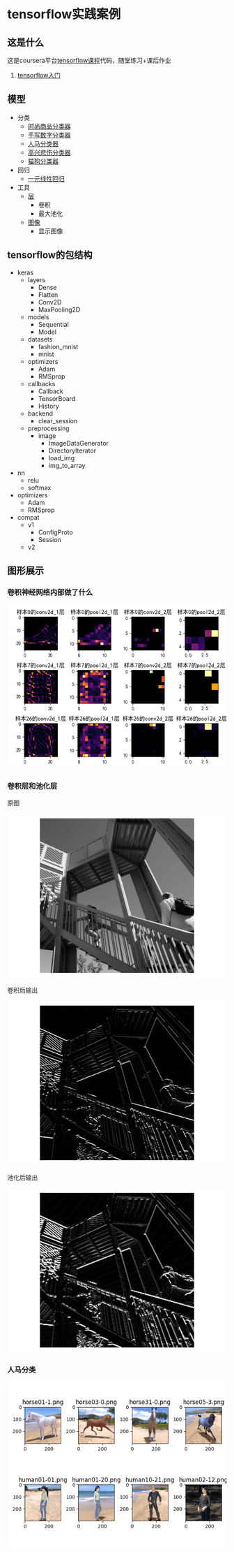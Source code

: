 <h1>tensorflow实践案例</h1>
<h2>这是什么</h2>
这是coursera平台<a href="https://www.coursera.org/professional-certificates/tensorflow-in-practice" target="_blank">tensorflow课程</a>代码，随堂练习+课后作业
<ol>
    <li><a href="https://www.coursera.org/learn/introduction-tensorflow" target="_blank">tensorflow入门</a></li>
</ol>
<h2>模型</h2>
<ul>
    <li>分类
        <ul>
            <li><a href="./classifier/FashionClassifier.py" target="_blank">时尚商品分类器</a></li>
            <li><a href="./classifier/HandwritingClassifier.py" target="_blank">手写数字分类器</a></li>
            <li><a href="./classifier/HorseHumanClassifier.py" target="_blank">人马分类器</a></li>
            <li><a href="./classifier/HappySadClassifier.py" target="_blank">高兴悲伤分类器</a></li>
            <li><a href="./classifier/CatDogClassifier.py" target="_blank">猫狗分类器</a></li>
        </ul>
    </li>
    <li>回归
        <ul>
            <li><a href="./regressor/LinearRegressor.py" target="_blank">一元线性回归</a></li>
        </ul>
    </li>
    <li>工具
        <ul>
            <li><a href="./utils/layers.py" target="_blank">层</a>
                <ul>
                    <li>卷积</li>
                    <li>最大池化</li>
                </ul>
            </li>
            <li><a href="./utils/images.py" target="_blank">图像</a>
                <ul>
                    <li>显示图像</li>
                </ul>
            </li>
        </ul>
    </li>
</ul>
<h2>tensorflow的包结构</h2>
<ul>
    <li>keras
        <ul>
            <li>layers
                <ul>
                    <li>Dense</li>
                    <li>Flatten</li>
                    <li>Conv2D</li>
                    <li>MaxPooling2D</li>
                </ul>
            </li>
            <li>models
                <ul>
                    <li>Sequential</li>
                    <li>Model</li>
                </ul>
            </li>
            <li>datasets
                <ul>
                    <li>fashion_mnist</li>
                    <li>mnist</li>
                </ul>
            </li>
            <li>optimizers
                <ul>
                    <li>Adam</li>
                    <li>RMSprop</li>
                </ul>
            </li>
            <li>callbacks
                <ul>
                    <li>Callback</li>
                    <li>TensorBoard</li>
                    <li>History</li>
                </ul>
            </li>
            <li>backend
                <ul>
                    <li>clear_session</li>
                </ul>
            </li>
            <li>preprocessing
                <ul>
                    <li>image
                        <ul>
                            <li>ImageDataGenerator</li>
                            <li>DirectoryIterator</li>
                            <li>load_img</li>
                            <li>img_to_array</li>
                        </ul>
                    </li>
                </ul>
            </li>
        </ul>
    </li>
    <li>nn
        <ul>
            <li>relu</li>
            <li>softmax</li>
        </ul>
    </li>
    <li>optimizers
        <ul>
            <li>Adam</li>
            <li>RMSprop</li>
        </ul>
    </li>
    <li>compat
        <ul>
            <li>v1
                <ul>
                    <li>ConfigProto</li>
                    <li>Session</li>
                </ul>
            </li>
            <li>v2
            </li>
        </ul>
    </li>
</ul>
<h2>图形展示</h2>
<h3>卷积神经网络内部做了什么</h3>
<img src="./imgs/inner_weights.png" alt="内部识别结果">
<h3>卷积层和池化层</h3>
<p>原图</p>
<img src="./imgs/origin.png" alt="原图" />
<p>卷积后输出</p>
<img src="./imgs/conv.png" alt="卷积后输出" />
<p>池化后输出</p>
<img src="./imgs/max_pool.png" alt="最大池化后输出" />
<h3>人马分类</h3>
<img src="./imgs/人马图片.png" alt="人马图片" />

